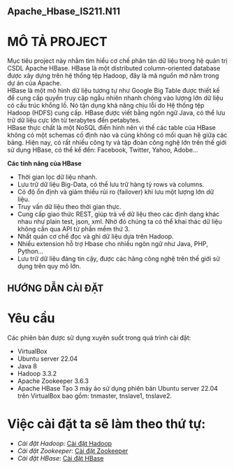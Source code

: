 ## Apache_Hbase_IS211.N11
# MÔ TẢ PROJECT
Mục tiêu project này nhằm tìm hiểu cơ chế phân tán dữ liệu trong hệ quản trị CSDL Apache HBase. HBase là một distributed column-oriented database được xây dựng trên hệ thống tệp Hadoop, đây là mã nguồn mở nằm trong dự án của Apache. </br>
HBase là một mô hình dữ liệu tương tự như Google Big Table được thiết kế để cung cấp quyền truy cập ngẫu nhiên nhanh chóng vào lượng lớn dữ liệu có cấu trúc khổng lồ. Nó tận dụng khả năng chịu lỗi do Hệ thống tệp Hadoop (HDFS) cung cấp. HBase được viết bằng ngôn ngữ Java, có thể lưu trữ dữ liệu cực lớn từ terabytes đến petabytes. </br>
HBase thực chất là một NoSQL điển hình nên vì thế các table của HBase không có một schemas cố định nào và cũng không có mối quan hệ giữa các bảng. Hiện nay, có rất nhiều công ty và tập đoàn công nghệ lớn trên thế giới sử dụng HBase, có thể kể đến: Facebook, Twitter, Yahoo, Adobe…

**Các tính năng của HBase** </br>
- Thời gian lọc dữ liệu nhanh. </br>
- Lưu trữ dữ liệu Big-Data, có thể lưu trữ hàng tỷ rows và columns. </br>
- Có độ ổn định và giảm thiểu rủi ro (failover) khi lưu một lượng lớn dữ liệu. </br>
- Truy vấn dữ liệu theo thời gian thực. </br>
- Cung cấp giao thức REST, giúp trả về dữ liệu theo các định dạng khác nhau như plain test, json, xml. Nhờ đó chúng ta có thể khai thác dữ liệu không cần qua API từ phần mềm thứ 3. </br>
- Nhất quán cơ chế đọc và ghi dữ liệu dựa trên Hadoop. </br>
- Nhiều extension hỗ trợ Hbase cho nhiều ngôn ngữ như Java, PHP, Python… </br>
- Lưu trữ dữ liệu đáng tin cậy, được các hãng công nghệ trên thế giới sử dụng trên quy mô lớn.</br>
## HƯỚNG DẪN CÀI ĐẶT
# Yêu cầu
Các phiên bản được sử dụng xuyên suốt trong quá trình cài đặt:
-	VirtualBox
-	Ubuntu server 22.04 
-	Java 8
-	Hadoop 3.3.2
-	Apache Zookeeper 3.6.3
-	Apache HBase
Tạo 3 máy ảo sử dụng phiên bản Ubuntu server 22.04 trên VirtualBox bao gồm: tnmaster, tnslave1, tnslave2. </br>
# Việc cài đặt ta sẽ làm theo thứ tự: 
- *Cài đặt Hadoop*: [Cài đặt Hadoop](https://github.com/VT-HaTrang/Apache_Hbase_IS211.N11/blob/main/Install_Hadoop.md)
- *Cài đặt Zookeeper*: [Cài đặt Zookeeper](https://github.com/VT-HaTrang/Apache_Hbase_IS211.N11/blob/main/Install_Zookeeper.md)
- *Cài đặt HBase*: [Cài đặt HBase](https://github.com/VT-HaTrang/Apache_Hbase_IS211.N11/blob/main/Install_HBase.md)
